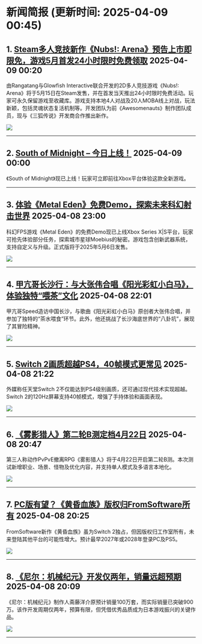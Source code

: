 # 新闻简报 (更新时间: 2025-04-09 00:45)

## 1. [Steam多人竞技新作《Nubs!: Arena》预告上市即限免，游戏5月首发24小时限时免费领取](https://www.4gamers.com.tw/news/detail/71142/nubs-arena-will-officially-launch-on-may-15-on-steam-for-the-first-24-hours-after-launch-will-be-free-to-keep)   2025-04-09 00:20

由Rangatang与Glowfish Interactive联合开发的2D多人竞技游戏《Nubs!: Arena》将于5月15日在Steam发售，并在首发当天推出24小时限时免费活动。玩家可永久保留游戏至收藏库。游戏支持本地4人对战及20人MOBA线上对战，玩法新颖，包括灵魂状态复活机制等。开发团队为前《Awesomenauts》制作团队成员，现与《三狐传说》开发商合作推出新作。

![](https://img.4gamers.com.tw/puku-clone-version/6fbc0354e92f60879c496c2bd7bb7b3e0cb4c213.jpg)

---

## 2. [South of Midnight – 今日上线！](https://www.xbox.com/en-US/games/store/south-of-midnight/9NJCVGS6T30K/0017#new_tab)   2025-04-09 00:00

《South of Midnight》现已上线！玩家可立即前往Xbox平台体验这款全新游戏。

---

## 3. [体验《Metal Eden》免费Demo，探索未来科幻射击世界](https://news.xbox.com/en-us/2025/04/08/play-metal-eden-demo-today-for-xbox/)   2025-04-08 23:00

科幻FPS游戏《Metal Eden》的免费Demo现已上线Xbox Series X|S平台，玩家可抢先体验部分任务，探索城市星球Moebius的秘密。游戏包含创新武器系统，支持自定义与升级。正式版将于2025年5月6日发售。

![](https://pub-f354ec240bea480db7320bd0e29d972e.r2.dev/sites/2/2025/04/METALEDEN_DEMO_Microsoft_ImageGallery_1920x1080-6c5cfad1e37589d3d95b.jpg)

---

## 4. [甲亢哥长沙行：与大张伟合唱《阳光彩虹小白马》，体验独特“喂茶”文化](https://www.3dmgame.com/news/202504/3917993.html)   2025-04-08 22:01

甲亢哥Speed造访中国长沙，与歌曲《阳光彩虹小白马》原创者大张伟合唱，并参加了独特的“茶水喂食”环节。此外，他还挑战了长沙海底世界的“八卦坑”，展现了其冒险精神。

![](https://img.3dmgame.com/uploads/images/news/20250408/1744120605_890361_jpg_r.jpg)

---

## 5. [Switch 2画质超越PS4，40帧模式更常见](https://www.3dmgame.com/news/202504/3917992.html)   2025-04-08 21:22

外媒称任天堂Switch 2不仅能达到PS4级别画质，还可通过现代技术实现超越。Switch 2的120Hz屏幕支持40帧模式，增强了手持体验和画面表现。

![](https://img.3dmgame.com/uploads/images/news/20250408/1744118842_890716_jpg_r.jpg)

---

## 6. [《雾影猎人》第二轮B测定档4月22日](https://www.3dmgame.com/news/202504/3917991.html)   2025-04-08 20:47

第三人称动作PvPvE撤离RPG《雾影猎人》将于4月22日开启第二轮B测。本次测试新增职业、场景、怪物及优化内容，并支持单人模式及多语言本地化。

![](https://img.3dmgame.com/uploads/images/news/20250408/1744116296_624627_jpg_r.jpg)

---

## 7. [PC版有望？《黄昏血族》版权归FromSoftware所有](https://www.3dmgame.com/news/202504/3917990.html)   2025-04-08 20:25

FromSoftware新作《黄昏血族》虽为Switch 2独占，但因版权归工作室所有，未来登陆其他平台的可能性增大。预计最早2027年或2028年登录PC及PS5。

![](https://img.3dmgame.com/uploads/images/news/20250408/1744115103_715777.jpg)

---

## 8. [《尼尔：机械纪元》开发仅两年，销量远超预期](https://www.3dmgame.com/news/202504/3917989.html)   2025-04-08 20:09

《尼尔：机械纪元》制作人斋藤洋介原预计销量100万套，而实际销量已突破900万。该作开发周期仅两年，预算有限，但凭借优秀品质成为日本游戏振兴的关键作品。

![](https://img.3dmgame.com/uploads/images/news/20250408/1744119096_541316.jpg)

---